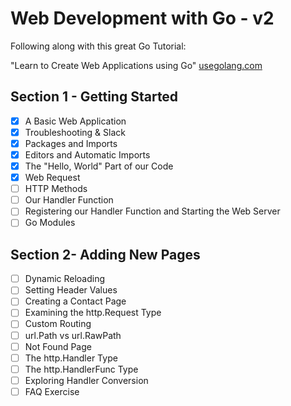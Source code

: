 # Web Development with Go - v2

Following along with this great Go Tutorial:

"Learn to Create Web Applications using Go"
[usegolang.com](https://usegolang.com)

## Section 1 - Getting Started

- [x] A Basic Web Application
- [x] Troubleshooting & Slack
- [x] Packages and Imports
- [x] Editors and Automatic Imports
- [x] The "Hello, World" Part of our Code
- [x] Web Request
- [ ] HTTP Methods
- [ ] Our Handler Function
- [ ] Registering our Handler Function and Starting the Web Server
- [ ] Go Modules

## Section 2- Adding New Pages

- [ ] Dynamic Reloading
- [ ] Setting Header Values
- [ ] Creating a Contact Page
- [ ] Examining the http.Request Type
- [ ] Custom Routing
- [ ] url.Path vs url.RawPath
- [ ] Not Found Page
- [ ] The http.Handler Type
- [ ] The http.HandlerFunc Type
- [ ] Exploring Handler Conversion
- [ ] FAQ Exercise
